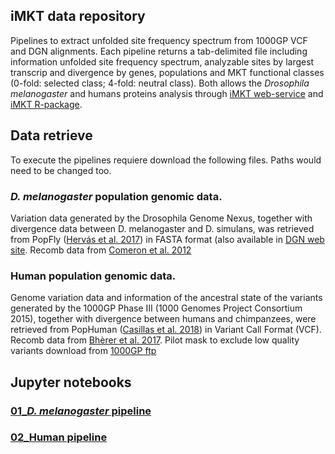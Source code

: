 ## iMKT data repository
Pipelines to extract unfolded site frequency spectrum from 1000GP VCF and DGN alignments.
Each pipeline returns a tab-delimited file including information unfolded site frequency spectrum, analyzable sites by largest transcrip and divergence by genes, populations and MKT functional classes (0-fold: selected class; 4-fold: neutral class). Both allows the *Drosophila melanogaster* and humans proteins analysis through [iMKT web-service](https://www.imkt.uab.cat) and [iMKT R-package](https://github.com/BGD-UAB/iMKT).

## Data retrieve
To execute the pipelines requiere download the following files. Paths would need to be changed too.
### *D. melanogaster* population genomic data.
Variation data generated by the Drosophila Genome Nexus, together with divergence data between D. melanogaster and D. simulans, was retrieved from PopFly ([Hervás et al. 2017](https://academic.oup.com/bioinformatics/article/33/17/2779/3796397)) in FASTA format (also available in [DGN web site](http://www.johnpool.net/genomes.html). Recomb data from [Comeron et al. 2012](https://journals.plos.org/plosgenetics/article?id=10.1371/journal.pgen.1002905)  
### Human population genomic data. 
Genome variation data and information of the ancestral state of the variants generated by the 1000GP Phase III (1000 Genomes Project Consortium 2015), together with divergence between humans and chimpanzees, were retrieved from PopHuman ([Casillas et al. 2018](https://academic.oup.com/nar/article/46/D1/D1003/4559406)) in Variant Call Format (VCF). Recomb data from [Bhèrer et al. 2017](https://www.nature.com/articles/ncomms14994). Pilot mask to exclude low quality variants download from [1000GP ftp](ftp://ftp.1000genomes.ebi.ac.uk/vol1/ftp/release/20130502/supporting/accessible_genome_masks)

## Jupyter notebooks
### [01_*D. melanogaster* pipeline](https://github.com/jmurga/iMKTData/blob/master/notebooks/dmelProteins.ipynb)
### [02_Human pipeline](https://github.com/jmurga/iMKTData/blob/master/notebooks/humanProteins.ipynb)

